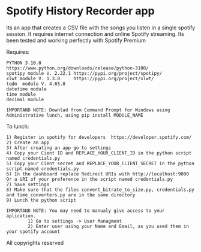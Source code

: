 # Spotify History Recorder app
 Its an app that creates a CSV file with the songs you listen in a single spotify session. It requires internet connection and online Spotify streaming. Its been tested and working perfectly with Spotify Premium

Requires:

	PYTHON 3.10.0  		 	 https://www.python.org/downloads/release/python-3100/
	spotipy module V. 2.22.1 https://pypi.org/project/spotipy/
	xlwt module V. 1.3.0	 https://pypi.org/project/xlwt/
	tqdm  module V. 4.65.0
	datetime module
	time module
	decimal module
	
	IMPORTAND NOTE: Downlad from Command Prompt for Windows using Administrative lunch, using pip install MODULE_NAME

To lunch:  

	1) Register in spotify for developers  https://developer.spotify.com/
	2) Create an app
	3) After creating an app go to settings  
	4) Copy your Cient ID and REPLACE_YOUR_CLIENT_ID in the python script named credentials.py
	5) Copy your Cient secret and REPLACE_YOUR_CLIENT_SECRET in the python script named credentials.py
	6) In the dashboard replace Redirect URIs with http://localhost:9000 Or a URI of your preference in the script named credentials.py
	7) Save settings
	8) Make sure that the files convert_bitrate_to_size.py, credentials.py and time_converters.py are in the same directory
	9) Lunch the python script

	IMPORTAND NOTE: You may need to manualy give access to your aplication.
			1) Go to settings -> User Managment
			2) Enter user using your Name and Email, as you used them in your spotify account


All copyrights reserved
